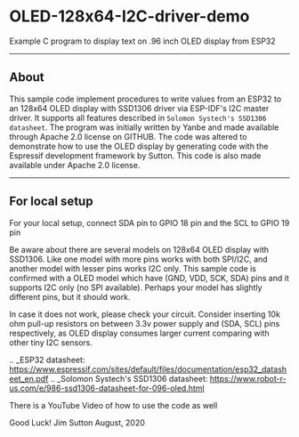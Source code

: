 # OLED-128x64-I2C-driver-demo
Example C program to display text on .96 inch OLED display from ESP32

----------
About
----------

This sample code implement procedures to write values from an ESP32 to an 128x64 OLED display with SSD1306 driver via ESP-IDF's I2C master driver. It supports all features described in `Solomon Systech's SSD1306 datasheet`. The program was initially written by Yanbe and made available through Apache 2.0 license on GITHUB. The code was altered to demonstrate how to use the OLED display by generating code with the Espressif development framework by Sutton. This code is also made available under Apache 2.0 license.

----------
For local setup
----------

For your local setup, connect SDA pin to GPIO 18 pin and the SCL to GPIO 19 pin

Be aware about there are several models on 128x64 OLED display with SSD1306. Like one model with more pins works with both SPI/I2C, and another model with lesser pins works I2C only.  This sample code is confirmed with a OLED model which have (GND, VDD, SCK, SDA) pins and it supports I2C only (no SPI available). Perhaps your model has slightly different pins, but it should work.

In case it does not work, please check your circuit. Consider inserting 10k ohm pull-up resistors on between 3.3v power supply and (SDA, SCL) pins respectively, as OLED display consumes larger current comparing with other tiny I2C sensors.


.. _ESP32 datasheet: https://www.espressif.com/sites/default/files/documentation/esp32_datasheet_en.pdf
.. _Solomon Systech's SSD1306 datasheet: https://www.robot-r-us.com/e/986-ssd1306-datasheet-for-096-oled.html

There is a YouTube Video of how to use the code as well

Good Luck!
Jim Sutton
August, 2020
